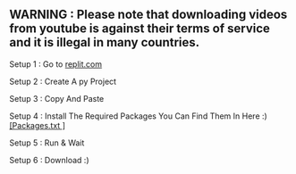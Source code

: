 WARNING : Please note that downloading videos from youtube is against their terms of service and it is illegal in many countries.
-----------------------------------------------------------------------------------------------------------------------------------
Setup 1 : Go to [replit.com](https://replit.com/~)

Setup 2 : Create A py Project

Setup 3 : Copy And Paste

Setup 4 : Install The Required Packages You Can Find Them In Here :) [[Packages.txt ]](https://github.com/VermeilChan/W-Music/blob/main/Packages.txt)

Setup 5 : Run & Wait

Setup 6 : Download :)
